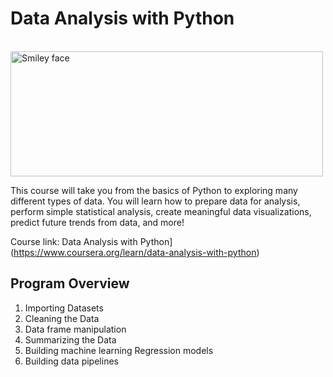 # Data Analysis with Python

<br>

<img src="https://test.ibpm.ctit.pl/wp-content/uploads/2019/08/ibm-logo.png" alt="Smiley face" height="200" width="500">

<br>

This course will take you from the basics of Python to exploring many different types of data. You will learn how to prepare data for analysis, perform simple statistical analysis, create meaningful data visualizations, predict future trends from data, and more!

Course link: Data Analysis with Python](https://www.coursera.org/learn/data-analysis-with-python)

## Program Overview

1) Importing Datasets
2) Cleaning the Data
3) Data frame manipulation
4) Summarizing the Data
5) Building machine learning Regression models
6) Building data pipelines
